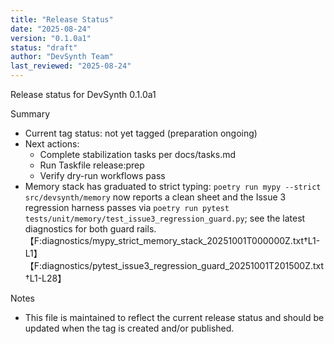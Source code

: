 ```yaml
---
title: "Release Status"
date: "2025-08-24"
version: "0.1.0a1"
status: "draft"
author: "DevSynth Team"
last_reviewed: "2025-08-24"
---
```


Release status for DevSynth 0.1.0a1

Summary
- Current tag status: not yet tagged (preparation ongoing)
- Next actions:
  - Complete stabilization tasks per docs/tasks.md
  - Run Taskfile release:prep
  - Verify dry-run workflows pass
- Memory stack has graduated to strict typing: `poetry run mypy --strict src/devsynth/memory` now reports a clean sheet and the
  Issue 3 regression harness passes via `poetry run pytest tests/unit/memory/test_issue3_regression_guard.py`; see the latest
  diagnostics for both guard rails.【F:diagnostics/mypy_strict_memory_stack_20251001T000000Z.txt†L1-L1】【F:diagnostics/pytest_issue3_regression_guard_20251001T201500Z.txt†L1-L28】

Notes
- This file is maintained to reflect the current release status and should be updated when the tag is created and/or published.
